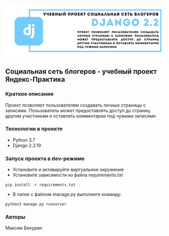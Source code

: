 ![Документация](head.jpg)
## Социальная сеть блогеров - учебный проект Яндекс-Практика

### Краткое описание
Проект позволяет пользователям создавать личные страницы с записями.
Пользователь может предоставлять доступ до страниц другим участникам
и оставлять комментарии под чужими записями 

### Технологии в проекте
- Python 3.7
- Django 2.2.19
### Запуск проекта в dev-режиме

- Установите и активируйте виртуальное окружение
- Установите зависимости из файла requirements.txt

```
pip install -r requirements.txt
``` 

- В папке с файлом manage.py выполните команду:

```
python3 manage.py runserver
```
### Авторы

Максим Бекурин